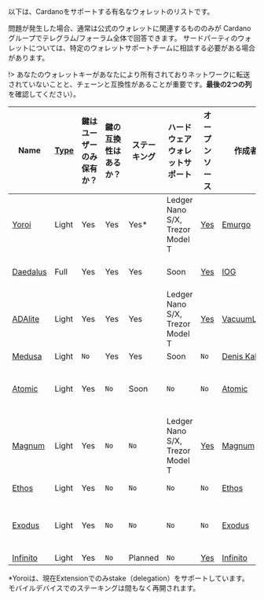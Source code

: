 
以下は、Cardanoをサポートする有名なウォレットのリストです。

問題が発生した場合、通常は公式のウォレットに関連するもののみが Cardanoグループでテレグラム/フォーラム全体で回答できます。 サードパーティのウォレットについては、特定のウォレットサポートチームに相談する必要がある場合があります。

!> あなたのウォレットキーがあなたにより所有されておりネットワークに転送されていないことと、チェーンと互換性があることが重要です。**最後の2つの列**を確認してください）。

|Name      |[Type][1]|鍵はユーザーのみ保有か？|鍵の互換性はあるか？|ステーキング |ハードウェアウォレットサポート        |オープンソース|作成者 |プラットフォーム|
|----------|---------|-------------------|----------------|--------|-------------------------------|-----------|--------|---------|
|[Yoroi]   |Light    |Yes                |Yes             |Yes*    |Ledger Nano S/X, Trezor Model T|[Yes](https://github.com/emurgo/yoroi-frontend)|[Emurgo](https://emurgo.io)|Chrome Extension, Android, IPhone|        
|[Daedalus]|Full     |Yes                |Yes             |Yes     |Soon                           |[Yes](https://github.com/input-output-hk/daedalus)|[IOG](https://iohk.io)|Windows, MacOS, Linux|
|[ADAlite] |Light    |Yes                |Yes             |Yes     |Ledger Nano S/X, Trezor Model T|[Yes](https://github.com/vacuumlabs/adalite)|[VacuumLabs](https://www.vacuumlabs.com/)|Web|
|[Medusa]  |Light    |`No`               |Yes             |Yes     |Soon                           |`No`|[Denis Kalinin](https://t.me/Fell_x27)|Web|
|[Atomic]  |Light    |Yes                |`No`            |Soon    |`No`                           |`No`|[Atomic]|Windows, MacOS, Linux, Android, IPhone|
|[Magnum]  |Light    |Yes                |`No`            |`No`    |Ledger Nano S/X, Trezor Model T|[Yes](https://github.com/magnumwallet)|[Magnum]|Web|
|[Ethos]   |Light    |Yes                |`No`            |`No`    |`No`                           |`No`|[Ethos]|Android, IPhone|
|[Exodus]  |Light    |Yes                |`No`            |`No`    |`No`                           |`No`|[Exodus]|Windows, MacOS, Linux, Android, IPhone|
|[Infinito]|Light    |Yes                |`No`            |Planned |`No`                           |[Yes](https://github.com/infinityblockchainlabs)|[Infinito]|No|Android, Iphone|

*Yoroiは、現在Extensionでのみstake（delegation）をサポートしています。 モバイルデバイスでのステーキングは間もなく再開されます。

[1]: Wallets/types.md#software-wallets
[Daedalus]: https://daedaluswallet.io
[Yoroi]: https://yoroi-wallet.com
[ADAlite]: https://www.adalite.io
[Medusa]: https://adawallet.io/
[Atomic]: https://atomicwallet.io/
[Magnum]: https://magnumwallet.co/
[Ethos]: https://www.ethos.io/universal-wallet/
[Exodus]: https://www.exodus.io/
[Infinito]: https://www.infinitowallet.io
